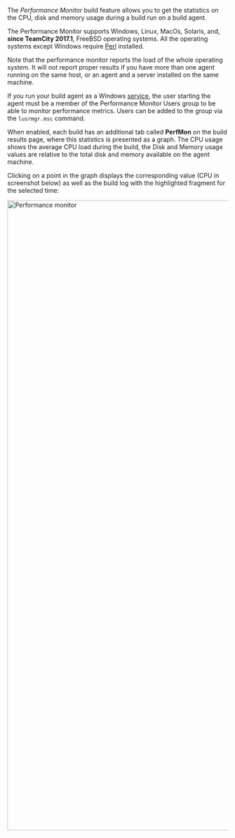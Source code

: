 [//]: # (title: Performance Monitor)
[//]: # (auxiliary-id: Performance Monitor)
The _Performance Monitor_ build feature allows you to get the statistics on the CPU, disk and memory usage during a build run on a build agent. 

The Performance Monitor supports Windows, Linux, MacOs, Solaris, and, __since TeamCity 2017.1__, FreeBSD operating systems. All the operating systems except Windows require [Perl](https://learn.perl.org/installing/) installed.

Note that the performance monitor reports the load of the whole operating system. It will not report proper results if you have more than one agent running on the same host, or an agent and a server installed on the same machine. 

<note>

If you run your build agent as a Windows [service](setting-up-and-running-additional-build-agents.md), the user starting the agent must be a member of the Performance Monitor Users group to be able to monitor performance metrics. Users can be added to the group via the `lusrmgr.msc` command.
</note>

When enabled, each build has an additional tab called __PerfMon__ on the build results page, where this statistics is presented as a graph. The CPU usage shows the average CPU load during the build, the Disk and Memory usage values are relative to the total disk and memory available on the agent machine. 

Clicking on a point in the graph displays the corresponding value (CPU in  screenshot below) as well as the build log with the highlighted fragment for the selected time:

<img src="performance-monitor.png" width="1433" alt="Performance monitor"/>

